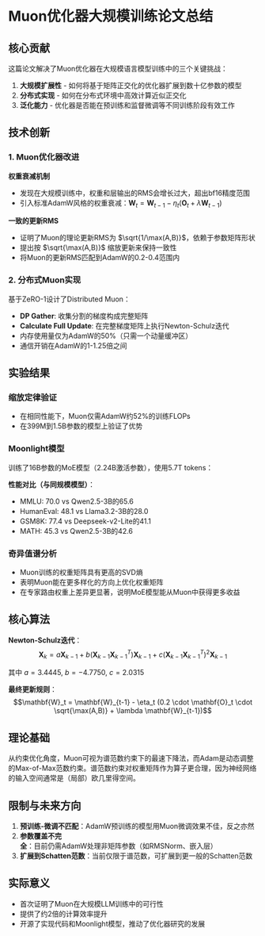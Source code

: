# Muon优化器大规模训练论文总结

## 核心贡献

这篇论文解决了Muon优化器在大规模语言模型训练中的三个关键挑战：

1. **大规模扩展性** - 如何将基于矩阵正交化的优化器扩展到数十亿参数的模型
2. **分布式实现** - 如何在分布式环境中高效计算近似正交化
3. **泛化能力** - 优化器是否能在预训练和监督微调等不同训练阶段有效工作

## 技术创新

### 1. Muon优化器改进

**权重衰减机制**
- 发现在大规模训练中，权重和层输出的RMS会增长过大，超出bf16精度范围
- 引入标准AdamW风格的权重衰减：$\mathbf{W}_t = \mathbf{W}_{t-1} - \eta_t (\mathbf{O}_t + \lambda \mathbf{W}_{t-1})$

**一致的更新RMS**
- 证明了Muon的理论更新RMS为 $\sqrt{1/\max(A,B)}$，依赖于参数矩阵形状
- 提出按 $\sqrt{\max(A,B)}$ 缩放更新来保持一致性
- 将Muon的更新RMS匹配到AdamW的0.2-0.4范围内

### 2. 分布式Muon实现

基于ZeRO-1设计了Distributed Muon：
- **DP Gather**: 收集分割的梯度构成完整矩阵
- **Calculate Full Update**: 在完整梯度矩阵上执行Newton-Schulz迭代
- 内存使用量仅为AdamW的50%（只需一个动量缓冲区）
- 通信开销在AdamW的1-1.25倍之间

## 实验结果

### 缩放定律验证
- 在相同性能下，Muon仅需AdamW约52%的训练FLOPs
- 在399M到1.5B参数的模型上验证了优势

### Moonlight模型
训练了16B参数的MoE模型（2.24B激活参数），使用5.7T tokens：

**性能对比（与同规模模型）**：
- MMLU: 70.0 vs Qwen2.5-3B的65.6
- HumanEval: 48.1 vs Llama3.2-3B的28.0  
- GSM8K: 77.4 vs Deepseek-v2-Lite的41.1
- MATH: 45.3 vs Qwen2.5-3B的42.6

### 奇异值谱分析
- Muon训练的权重矩阵具有更高的SVD熵
- 表明Muon能在更多样化的方向上优化权重矩阵
- 在专家路由权重上差异更显著，说明MoE模型能从Muon中获得更多收益

## 核心算法

**Newton-Schulz迭代**：
$$\mathbf{X}_k = a \mathbf{X}_{k-1} + b (\mathbf{X}_{k-1} \mathbf{X}_{k-1}^T) \mathbf{X}_{k-1} + c (\mathbf{X}_{k-1} \mathbf{X}_{k-1}^T)^2 \mathbf{X}_{k-1}$$

其中 $a = 3.4445$, $b = -4.7750$, $c = 2.0315$

**最终更新规则**：
$$\mathbf{W}_t = \mathbf{W}_{t-1} - \eta_t (0.2 \cdot \mathbf{O}_t \cdot \sqrt{\max(A,B)} + \lambda \mathbf{W}_{t-1})$$

## 理论基础

从约束优化角度，Muon可视为谱范数约束下的最速下降法，而Adam是动态调整的Max-of-Max范数约束。谱范数约束对权重矩阵作为算子更合理，因为神经网络的输入空间通常是（局部）欧几里得空间。

## 限制与未来方向

1. **预训练-微调不匹配**：AdamW预训练的模型用Muon微调效果不佳，反之亦然
2. **参数覆盖不完全**：目前仍需AdamW处理非矩阵参数（如RMSNorm、嵌入层）
3. **扩展到Schatten范数**：当前仅限于谱范数，可扩展到更一般的Schatten范数

## 实际意义

- 首次证明了Muon在大规模LLM训练中的可行性
- 提供了约2倍的计算效率提升
- 开源了实现代码和Moonlight模型，推动了优化器研究的发展